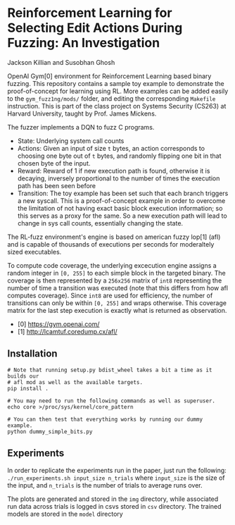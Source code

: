 # Reinforcement Learning for Selecting Edit Actions During Fuzzing: An Investigation

Jackson Killian and Susobhan Ghosh

OpenAI Gym[0] environment for Reinforcement Learning based binary fuzzing. 
This repository contains a sample toy example to demonstrate the proof-of-concept
for learning using RL. More examples can be added easily to the 
`gym_fuzz1ng/mods/` folder, and editing the corresponding `Makefile`
instruction. This is part of the class project on Systems Security (CS263)
at Harvard University, taught by Prof. James Mickens.

The fuzzer implements a DQN to fuzz C programs.
- State: Underlying system call counts 
- Actions: Given an input of size `t` bytes, an action corresponds to choosing one 
byte out of `t` bytes, and randomly flipping one bit in that chosen byte
of the input. 
- Reward: Reward of 1 if new execution path is found, otherwise it is decaying, inversely
proportional to the number of times the execution path has been seen before
- Transition: The toy example has been set such that each branch triggers a new syscall.
This is a proof-of-concept example in order to overcome the limitation of not having
exact basic block execution information; so this serves as a proxy for the same.
So a new execution path will lead to change in sys call counts, essentially changing the 
state.

The RL-fuzz environment's engine is based on american fuzzy lop[1] (afl) and is 
capable of thousands of executions per seconds for moderaltely sized executables.

To compute code coverage, the underlying excecution engine assigns a random integer
in `[0, 255]` to each simple block in the targeted binary.  The coverage is
then represented by a `256x256` matrix of `int8` representing the number of
time a transition was executed (note that this differs from how afl computes
coverage). Since `int8` are used for efficiency, the number of transitions can
only be within `[0, 255]` and wraps otherwise. This coverage matrix for the
last step execution is exactly what is returned as observation.

- [0] https://gym.openai.com/
- [1] http://lcamtuf.coredump.cx/afl/

## Installation

```
# Note that running setup.py bdist_wheel takes a bit a time as it builds our
# afl mod as well as the available targets.
pip install .

# You may need to run the following commands as well as superuser.
echo core >/proc/sys/kernel/core_pattern

# You can then test that everything works by running our dummy example.
python dummy_simple_bits.py
```

## Experiments

In order to replicate the experiments run in the paper, just run the following:
`./run_experiments.sh input_size n_trials`
where `input_size` is the size of the input, and `n_trials` is the number of trials to average runs over.

The plots are generated and stored in the `img` directory, while associated run data across
trials is logged in csvs stored in `csv` directory. The trained models are stored in the 
`model` directory

